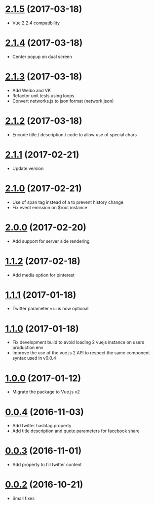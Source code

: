 <a name="2.1.5"></a>
# [2.1.5](https://github.com/nicolasbeauvais/vue-social-sharing/compare/2.1.4...2.1.5) (2017-03-18)
- Vue 2.2.4 compatibility

<a name="2.1.4"></a>
# [2.1.4](https://github.com/nicolasbeauvais/vue-social-sharing/compare/2.1.3...2.1.4) (2017-03-18)
- Center popup on dual screen

<a name="2.1.3"></a>
# [2.1.3](https://github.com/nicolasbeauvais/vue-social-sharing/compare/2.1.2...2.1.3) (2017-03-18)
- Add Weibo and VK
- Refactor unit tests using loops
- Convert networks.js to json format (network.json)

<a name="2.1.2"></a>
# [2.1.2](https://github.com/nicolasbeauvais/vue-social-sharing/compare/2.1.1...2.1.2) (2017-03-18)
- Encode title / description / code to allow use of special chars

<a name="2.1.1"></a>
# [2.1.1](https://github.com/nicolasbeauvais/vue-social-sharing/compare/2.1.0...2.1.1) (2017-02-21)
- Update version

<a name="2.1.0"></a>
# [2.1.0](https://github.com/nicolasbeauvais/vue-social-sharing/compare/2.0.0...2.1.0) (2017-02-21)
- Use of span tag instead of a to prevent history change
- Fix event emission on $root instance 

<a name="2.0.0"></a>
# [2.0.0](https://github.com/nicolasbeauvais/vue-social-sharing/compare/1.1.2...2.0.0) (2017-02-20)
- Add support for server side rendering

<a name="1.1.2"></a>
# [1.1.2](https://github.com/nicolasbeauvais/vue-social-sharing/compare/1.1.1...1.1.2) (2017-02-18)
- Add media option for pinterest

<a name="1.1.1"></a>
# [1.1.1](https://github.com/nicolasbeauvais/vue-social-sharing/compare/1.1.0...1.1.1) (2017-01-18)
- Twitter parameter `via` is now optional

<a name="1.1.0"></a>
# [1.1.0](https://github.com/nicolasbeauvais/vue-social-sharing/compare/1.0.0...1.1.0) (2017-01-18)
- Fix development build to avoid loading 2 vuejs instance on users production env
- Improve the use of the vue.js 2 API to respect the same component syntax used in v0.0.4 

<a name="1.0.0"></a>
# [1.0.0](https://github.com/nicolasbeauvais/vue-social-sharing/compare/0.0.4...1.0.0) (2017-01-12)
- Migrate the package to Vue.js v2

<a name="0.0.4"></a>
# [0.0.4](https://github.com/nicolasbeauvais/vue-social-sharing/compare/0.0.3...0.0.4) (2016-11-03)
- Add twitter hashtag property
- Add title description and quote parameters for facebook share

<a name="0.0.3"></a>
# [0.0.3](https://github.com/nicolasbeauvais/vue-social-sharing/compare/0.0.2...0.0.3) (2016-11-01)
- Add property to fill twitter content

<a name="0.0.2"></a>
# [0.0.2](https://github.com/nicolasbeauvais/vue-social-sharing/compare/0.0.1...0.0.2) (2016-10-21)
- Small fixes
